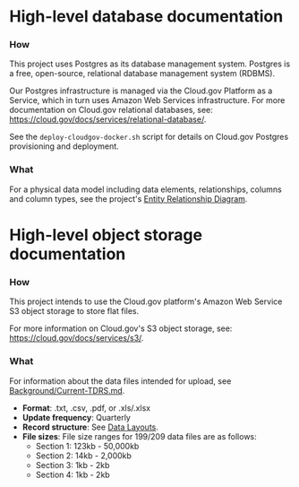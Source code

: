 # High-level database documentation

### How

This project uses Postgres as its database management system. Postgres is a free, open-source, relational database management system (RDBMS).

Our Postgres infrastructure is managed via the Cloud.gov Platform as a Service, which in turn uses Amazon Web Services infrastructure. For more documentation on Cloud.gov relational databases, see: https://cloud.gov/docs/services/relational-database/.

See the `deploy-cloudgov-docker.sh` script for details on Cloud.gov Postgres provisioning and deployment.

### What

For a physical data model including data elements, relationships, columns and column types, see the project's [Entity Relationship Diagram](./tdp-erd.png).

# High-level object storage documentation

### How

This project intends to use the Cloud.gov platform's Amazon Web Service S3 object storage to store flat files.

For more information on Cloud.gov's S3 object storage, see: https://cloud.gov/docs/services/s3/.

### What

For information about the data files intended for upload, see [Background/Current-TDRS.md](../../Background/Current-TDRS.md).

* **Format**: .txt, .csv, .pdf, or .xls/.xlsx
* **Update frequency**: Quarterly
* **Record structure**: See [Data Layouts](../../Background/Current-TDRS.md#data-layouts).
* **File sizes**: File size ranges for 199/209 data files are as follows:
  * Section 1: 123kb - 50,000kb
  * Section 2: 14kb - 2,000kb
  * Section 3: 1kb - 2kb
  * Section 4: 1kb - 2kb
